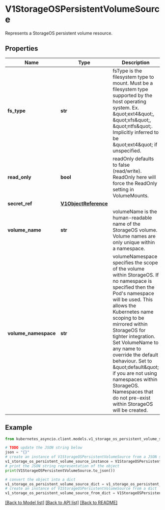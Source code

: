 # V1StorageOSPersistentVolumeSource

Represents a StorageOS persistent volume resource.

## Properties

Name | Type | Description | Notes
------------ | ------------- | ------------- | -------------
**fs_type** | **str** | fsType is the filesystem type to mount. Must be a filesystem type supported by the host operating system. Ex. \&quot;ext4\&quot;, \&quot;xfs\&quot;, \&quot;ntfs\&quot;. Implicitly inferred to be \&quot;ext4\&quot; if unspecified. | [optional] 
**read_only** | **bool** | readOnly defaults to false (read/write). ReadOnly here will force the ReadOnly setting in VolumeMounts. | [optional] 
**secret_ref** | [**V1ObjectReference**](V1ObjectReference.md) |  | [optional] 
**volume_name** | **str** | volumeName is the human-readable name of the StorageOS volume.  Volume names are only unique within a namespace. | [optional] 
**volume_namespace** | **str** | volumeNamespace specifies the scope of the volume within StorageOS.  If no namespace is specified then the Pod&#39;s namespace will be used.  This allows the Kubernetes name scoping to be mirrored within StorageOS for tighter integration. Set VolumeName to any name to override the default behaviour. Set to \&quot;default\&quot; if you are not using namespaces within StorageOS. Namespaces that do not pre-exist within StorageOS will be created. | [optional] 

## Example

```python
from kubernetes_asyncio.client.models.v1_storage_os_persistent_volume_source import V1StorageOSPersistentVolumeSource

# TODO update the JSON string below
json = "{}"
# create an instance of V1StorageOSPersistentVolumeSource from a JSON string
v1_storage_os_persistent_volume_source_instance = V1StorageOSPersistentVolumeSource.from_json(json)
# print the JSON string representation of the object
print(V1StorageOSPersistentVolumeSource.to_json())

# convert the object into a dict
v1_storage_os_persistent_volume_source_dict = v1_storage_os_persistent_volume_source_instance.to_dict()
# create an instance of V1StorageOSPersistentVolumeSource from a dict
v1_storage_os_persistent_volume_source_from_dict = V1StorageOSPersistentVolumeSource.from_dict(v1_storage_os_persistent_volume_source_dict)
```
[[Back to Model list]](../README.md#documentation-for-models) [[Back to API list]](../README.md#documentation-for-api-endpoints) [[Back to README]](../README.md)


